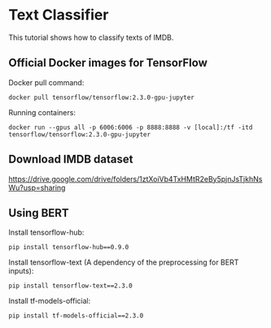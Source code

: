 # Text Classifier
This tutorial shows how to classify texts of IMDB.

## Official Docker images for TensorFlow

Docker pull command:

```
docker pull tensorflow/tensorflow:2.3.0-gpu-jupyter
```

Running containers:

```
docker run --gpus all -p 6006:6006 -p 8888:8888 -v [local]:/tf -itd tensorflow/tensorflow:2.3.0-gpu-jupyter
```

## Download IMDB dataset

https://drive.google.com/drive/folders/1ztXoiVb4TxHMtR2eBy5pjnJsTjkhNsWu?usp=sharing

## Using BERT

Install tensorflow-hub:

```
pip install tensorflow-hub==0.9.0
```

Install tensorflow-text (A dependency of the preprocessing for BERT inputs):

```
pip install tensorflow-text==2.3.0
```

Install tf-models-official:

```
pip install tf-models-official==2.3.0
```
